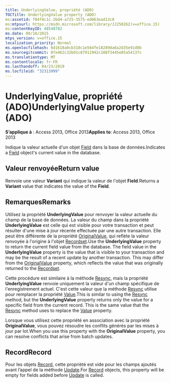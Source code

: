 ```yaml
---
title: UnderlyingValue, propriété (ADO)
TOCTitle: UnderlyingValue property (ADO)
ms:assetid: f84f4c1c-2bd4-a725-3575-ed063ead13c8
ms:mtpsurl: https://msdn.microsoft.com/library/JJ250262(v=office.15)
ms:contentKeyID: 48548782
ms.date: 09/18/2015
mtps_version: v=office.15
localization_priority: Normal
ms.openlocfilehash: 6d1618a0cb310c1e564fe18289da6a2d35e91d0b
ms.sourcegitcommit: 8fe462c32b91c87911942c188f3445e85a54137c
ms.translationtype: MT
ms.contentlocale: fr-FR
ms.lasthandoff: 04/23/2019
ms.locfileid: "32313999"
---
```

# <a name="underlyingvalue-property-ado"></a><span data-ttu-id="babf6-102">UnderlyingValue, propriété (ADO)</span><span class="sxs-lookup"><span data-stu-id="babf6-102">UnderlyingValue property (ADO)</span></span>


<span data-ttu-id="babf6-103">**S’applique à** : Access 2013, Office 2013</span><span class="sxs-lookup"><span data-stu-id="babf6-103">**Applies to**: Access 2013, Office 2013</span></span>



<span data-ttu-id="babf6-104">Indique la valeur actuelle d'un objet [Field](field-object-ado.md) dans la base de données.</span><span class="sxs-lookup"><span data-stu-id="babf6-104">Indicates a [Field](field-object-ado.md) object's current value in the database.</span></span>

## <a name="return-value"></a><span data-ttu-id="babf6-105">Valeur renvoyée</span><span class="sxs-lookup"><span data-stu-id="babf6-105">Return value</span></span>

<span data-ttu-id="babf6-106">Renvoie une valeur **Variant** qui indique la valeur de l'objet **Field**.</span><span class="sxs-lookup"><span data-stu-id="babf6-106">Returns a **Variant** value that indicates the value of the **Field**.</span></span>

## <a name="remarks"></a><span data-ttu-id="babf6-107">Remarques</span><span class="sxs-lookup"><span data-stu-id="babf6-107">Remarks</span></span>

<span data-ttu-id="babf6-p101">Utilisez la propriété **UnderlyingValue** pour renvoyer la valeur actuelle du champ de la base de données. La valeur du champ dans la propriété **UnderlyingValue** est celle qui est visible pour votre transaction et peut résulter d'une mise à jour récente effectuée par une autre transaction. Elle peut être différente de la propriété [OriginalValue](originalvalue-property-ado.md), qui reflète la valeur renvoyée à l'origine à l'objet [Recordset](recordset-object-ado.md).</span><span class="sxs-lookup"><span data-stu-id="babf6-p101">Use the **UnderlyingValue** property to return the current field value from the database. The field value in the **UnderlyingValue** property is the value that is visible to your transaction and may be the result of a recent update by another transaction. This may differ from the [OriginalValue](originalvalue-property-ado.md) property, which reflects the value that was originally returned to the [Recordset](recordset-object-ado.md).</span></span>

<span data-ttu-id="babf6-p102">Cette procédure est similaire à la méthode [Resync](resync-method-ado.md), mais la propriété **UnderlyingValue** renvoie uniquement la valeur d'un champ spécifique de l'enregistrement actuel. C'est cette valeur que la méthode [Resync](resync-method-ado.md) utilise pour remplacer la propriété [Value](value-property-ado.md).</span><span class="sxs-lookup"><span data-stu-id="babf6-p102">This is similar to using the [Resync](resync-method-ado.md) method, but the **UnderlyingValue** property returns only the value for a specific field from the current record. This is the same value that the [Resync](resync-method-ado.md) method uses to replace the [Value](value-property-ado.md) property.</span></span>

<span data-ttu-id="babf6-113">Lorsque vous utilisez cette propriété en association avec la propriété **OriginalValue**, vous pouvez résoudre les conflits générés par les mises à jour par lot.</span><span class="sxs-lookup"><span data-stu-id="babf6-113">When you use this property with the **OriginalValue** property, you can resolve conflicts that arise from batch updates.</span></span>

## <a name="record"></a><span data-ttu-id="babf6-114">Record</span><span class="sxs-lookup"><span data-stu-id="babf6-114">Record</span></span>

<span data-ttu-id="babf6-115">Pour les objets [Record](record-object-ado.md), cette propriété est vide pour les champs ajoutés avant l’appel de la méthode [Update](update-method-ado.md).</span><span class="sxs-lookup"><span data-stu-id="babf6-115">For [Record](record-object-ado.md) objects, this property will be empty for fields added before [Update](update-method-ado.md) is called.</span></span>

